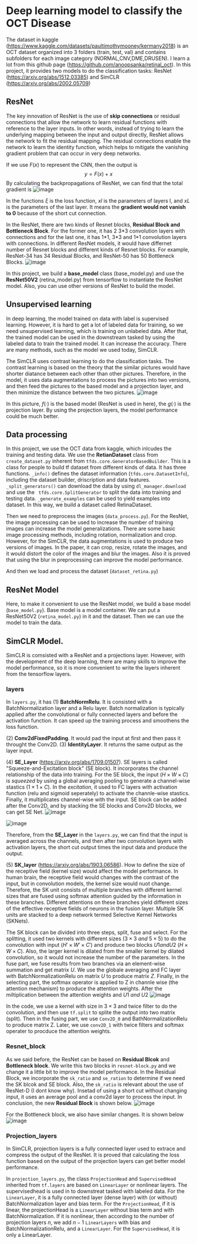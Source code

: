 # Deep learning model to classify the OCT Disease

The dataset in kaggle (https://www.kaggle.com/datasets/paultimothymooney/kermany2018) is an OCT dataset organized into 3 folders (train, test, val) and contains subfolders for each image category (NORMAL,CNV,DME,DRUSEN). I learn a lot from this github page (https://github.com/anoopsanka/retinal_oct). In this project, it provides two models to do the classification tasks: ResNet (https://arxiv.org/abs/1512.03385) and SimCLR (https://arxiv.org/abs/2002.05709)

## ResNet
The key innovation of ResNet is the use of **skip connections** or residual connections that allow the network to learn residual functions with reference to the layer inputs. In other words, instead of trying to learn the underlying mapping between the input and output directly, ResNet allows the network to fit the residual mapping. The residual connections enable the network to learn the identity function, which helps to mitigate the vanishing gradient problem that can occur in very deep networks.

If we use $F(x)$ to represent the CNN, then the output is 
$$
y=F(x)+x
$$
By calculating the backpropagations of ResNet, we can find that the total gradient is
![image](https://github.com/colaquafina/ResNet_OCT_Disease/assets/86960905/a50394f7-4123-4045-8dbd-66cfca71fa8b)

In the functions $\xi$ is the loss function, $xl$ is the parameters of layers l, and $xL$ is the parameters of the last layer. It means the **gradient would not vanish to 0** because of the short cut connection.

In the ResNet, there are two kinds of Resnet blocks, **Residual Block and Bottleneck Block**. For the former one, it has 2 3\*3 convolution layers with connections and for the last one, it has 1\*1, 3\*3 and 1\*1 convolution layers with connections. In different ResNet models, it would have differnet number of Resnet blocks and different kinds of Resnet blocks. For example, ResNet-34 has 34 Residual Blocks, and ResNet-50 has 50 Bottleneck Blocks.
![image](https://github.com/colaquafina/ResNet_OCT_Disease/assets/86960905/fe441af2-5f4e-410a-b46b-9c8bbd8bd4a3)


In this project, we build a **base_model** class (base_model.py) and use the **ResNet50V2** (retina_model.py) from tensorflow to instantiate the ResNet model. Also, you can use other versions of ResNet to build the model.

## Unsupervised learning
In deep learning, the model trained on data with label is supervised learning. However, it is hard to get a lot of labeled data for training, so we need unsupervised learning, which is training on unlabeled data. After that, the trained model can be used in the downstream tasked by using the labeled data to train the trained model. It can increase the accuracy. There are many methods, such as the model we used today, SimCLR.

The SimCLR uses contrast learning to do the classification tasks. The contrast learning is based on the theory that the similar pictures would have shorter diatance between each other than other pictures. Therefore, in the model, it uses data augmentations to process the pictures into two versions, and then feed the pictures to the based model and a projection layer, and then minimize the distance between the two pictures.
![image](https://github.com/colaquafina/ResNet_OCT_Disease/assets/86960905/f4042d2e-c9a9-4e37-a065-e80207163a36)

In this picture, $f(·)$ is the based model (ResNet is used in here), the $g(·)$ is the projection layer. By using the projection layers, the model performance could be much better.

## Data processing
In this project, we use the OCT data from kaggle, which inlcudes the training and testing data. We use the **RetianDataset** class from `create_dataset.py` inherent from `tfds.core.GeneratorBasedBuilder`. This is a class for people to build tf dataset from different kinds of data. It has three functions. `_info()` defines the dataset information (`tfds.core.DatasetInfo`), including the dataset builder, driscription and data features. `_split_generators()` can download the data by using `dl_manager.download` and use the ` tfds.core.SplitGenerator` to split the data into training and testing data. `_generate_examples` can be used to yield examples into dataset. In this way, we build a dataset called RetinaDataset. 

Then we need to preprocess the images (`data_process.py`). For the ResNet, the image processing can be used to increase the number of training images can increase the model generalizations. There are some basic image processing methods, including rotation, normalization and crop. However, for the SimCLR, the data augmentations is used to produce two versions of images. In the paper, it can crop, resize, rotate the images, and it would distort the color of the images and blur the images. Also it is proved that using the blur in preprocessing can improve the model performance.

And then we load and process the dataset (`dataset_retina.py`)

## ResNet Model
Here, to make it convenient to use the ResNet model, we build a base model (`base_model.py`). Base model is a model container. We can put a ResNet50V2 (`retina_model.py`) in it and the dataset. Then we can use the model to train the data.

## SimCLR Model.
SimCLR is comsisted with a ResNet and a projections layer. However, with the development of the deep learning, there are many skills to improve the model performance, so it is more convenient to write the layers inherent from the tensorflow layers.
### layers
In `layers.py`, it has (1) **BatchNormRelu**. It is consisted with a BatchNormalization layer and a Relu layer. Batch normalization is typically applied after the convolutional or fully connected layers and before the activation function. It can speed up the training process and smoothens the loss function. 

(2) **Conv2dFixedPadding**. It would pad the input at first and then pass it throught the Conv2D. (3) **IdentityLayer**. It returns the same output as the layer input.

(4) **SE_Layer** (https://arxiv.org/abs/1709.01507). SE layers is called "Squeeze-and-Excitation block" (SE block). It incorporates the channel relationship of the data into training. For the SE block, the input ($H\times W\times C$) is *squeezed* by using a global averaging pooling to generate a channel-wise stastics ($1\times 1\times C$). In the *excitation*, it used to FC layers with activation function (relu and sigmoid seperately) to activate the channle-wise stastics. Finally, it multiplicates channel-wise with the input. SE block can be added after the Conv2D, and by stacking the SE blocks and Conv2D blocks, we can get SE Net. 
![image](https://github.com/colaquafina/ResNet_OCT_Disease/assets/86960905/7013a425-8dd6-4883-8f27-c5da34c2bce1)

![image](https://github.com/colaquafina/ResNet_OCT_Disease/assets/86960905/e7e4ce49-4841-455e-a3ef-c543e340094c)

Therefore, from the **SE_Layer** in the `layers.py`, we can find that the input is averaged across the channels, and then after two convolution layers with activation layers, the short cut output times the input data and produce the output.

(5) **SK_layer** (https://arxiv.org/abs/1903.06586). How to define the size of the receptive field (kernel size) would affect the model performance. In human brain, the receptive field would changes with the contrast of the input, but in convolution models, the kernel size would nuot change. Therefore, the SK unit consists of multiple branches with different kernel sizes that are fused using softmax attention guided by the information in these branches. Different attentions on these branches yield different sizes of the effective receptive fields of neurons in the fusion layer. Multiple SK units are stacked to a deep network termed Selective Kernel Networks (SKNets). 

The SK block can be divided into three steps, split, fuse and select. For the splitting, it used two kernels with different sizes ($3 \times 3\ and\ 5\times 5$) to do the convolution with input ($H' \times W' \times C'$) and produce two blocks $U1 and U2$ ($H \times W \times C$). Also, the larger kernel is dilated from the smaller kernel by dilated convolution, so it would not increase the number of the parameters. In the fuse part, we fuse results from two branches via an element-wise summation and get matrix $U$. We use the globale averaging and FC layer with BatchNormalizationRelu on matrix $U$ to produce matrix $Z$. Finally, in the selecting part, the softmax operator is applied to Z in channle wise (the attention mechanism) to produce the attention weights. After the miltiplication between the attention weights and $U1\ and\ U2$
![image](https://github.com/colaquafina/ResNet_OCT_Disease/assets/86960905/68333831-5ba2-40db-b64e-da3fe7e2994c)

In the code, we use a kernel with size in $3 \times 3$ and twice filter to do the convolution, and then use `tf.split` to splite the output into two matrix (split). Then in the fusing part, we use  `Conv2D_0` and BathNormalizationRelu to produce matrix Z. Later, we use `conv2D_1` with twice filters and softmax operater to procduce the attention weights. 

### Resnet_block
As we said before, the ResNet can be based on **Residual Blcok** and **Bottleneck block**. We write this two blocks in `resnet-block.py` and we change it a little bit to improve the model performance. In the Residual Block, we incorporate the `sk_ratio` and `se_ration` to determine if we need the SK blcok and SE block. Also, the `sk_ratio` is relevant about the use of ResNet-D (I dont know why). Insetad of using a short cut without changing input, it uses an average pool and a conv2d layer to process the input. In conclusion, the new **Residual Block** is shown below.
![image](https://github.com/colaquafina/ResNet_OCT_Disease/assets/86960905/41a498e6-be18-4682-839e-c6a10bc4e9d7)

For the Bottleneck block, we also have similar changes. It is shown below
![image](https://github.com/colaquafina/ResNet_OCT_Disease/assets/86960905/ae01c7ea-133d-4f66-938c-b5cf028b4276)


### Projection_layers
In SimCLR, projection layers is a fully connected layer used to extrace and compress the output of the ResNet. It is proved that calculating the loss function based on the output of the projection layers can get better model performance.

In `projection_layers.py`, the class `ProjectionHead` and `SupervisedHead` inherited from `tf.layers` are based on `LinearLayer` or nonlinear layers. The supervisedhead is used in to downstreat tasked with labeled data. For the `LinearLayer`, it is a fully connected layer (dense layer) with (or without) BatchNormalization layer and bias term. For the `ProjectionHead`, if it is linear, the projectionHead is a `LinearLayer` without bias term and with BatchNormalization. If it is nonlinear, then according to the number of projection layers $n$, we add $n-1$ `LinearLayers` with bias and BatchNormalizationRelu, and a `LinearLayer`. For the `SupervisedHead`, it is only a LinearLayer.
